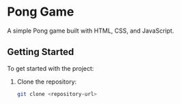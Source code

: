# Pong Game

A simple Pong game built with HTML, CSS, and JavaScript.

## Getting Started

To get started with the project:

1. Clone the repository:

   ```bash
   git clone <repository-url>
